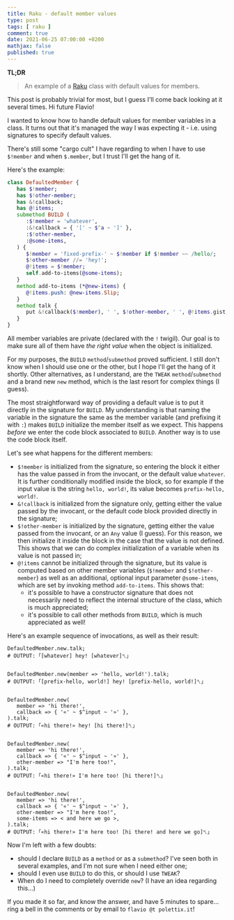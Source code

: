 ```yaml
---
title: Raku - default member values
type: post
tags: [ raku ]
comment: true
date: 2021-06-25 07:00:00 +0200
mathjax: false
published: true
---
```


**TL;DR**

> An example of a [Raku][] class with default values for members.

This post is probably trivial for most, but I guess I'll come back
looking at it several times. Hi future Flavio!

I wanted to know how to handle default values for member variables in a
class. It turns out that it's managed the way I was expecting it - i.e.
using signatures to specify default values.

There's still some "cargo cult" I have regarding to when I have to use
`$!member` and when `$.member`, but I trust I'll get the hang of it.

Here's the example:

```raku
class DefaultedMember {
   has $!member;
   has $!other-member;
   has &!callback;
   has @!items;
   submethod BUILD (
      :$!member = 'whatever',
      :&!callback = { '[' ~ $^a ~ ']' },
      :$!other-member,
      :@some-items,
   ) {
      $!member = 'fixed-prefix-' ~ $!member if $!member ~~ /hello/;
      $!other-member //= 'hey!';
      @!items = $!member;
      self.add-to-items(@some-items);
   }
   method add-to-items (*@new-items) {
      @!items.push: @new-items.Slip;
   }
   method talk {
      put &!callback($!member), ' ', $!other-member, ' ', @!items.gist;
   }
}
```

All member variables are private (declared with the `!` twigil). Our
goal is to make sure all of them have *the right value* when the object
is initialized.

For my purposes, the `BUILD` `method`/`submethod` proved sufficient. I
still don't know when I should use one or the other, but I hope I'll get
the hang of it shortly. Other alternatives, as I understand, are the
`TWEAK` `method`/`submethod` and a brand new `new` method, which is the
last resort for complex things (I guess).

The most straightforward way of providing a default value is to put it
directly in the signature for `BUILD`. My understanding is that naming
the variable in the signature the same as the member variable (and
prefixing it with `:`) makes `BUILD` initialize the member itself as we
expect. This happens *before* we enter the code block associated to
`BUILD`. Another way is to use the code block itself.

Let's see what happens for the different members:

- `$!member` is initialized from the signature, so entering the block it
  either has the value passed in from the invocant, or the default value
  `whatever`. It is further conditionally modified inside the block, so
  for example if the input value is the string `hello, world!`, its
  value becomes `prefix-hello, world!`.
- `&!callback` is initialized from the signature only, getting either
  the value passed by the invocant, or the default code block provided
  directly in the signature;
- `$!other-member` is initialized by the signature, getting either the
  value passed from the invocant, or an `Any` value (I guess). For this
  reason, we then initialize it inside the block in the case that the
  value is not defined. This shows that we can do complex initialization
  of a variable when its value is not passed in;
- `@!items` cannot be initialized through the signature, but its value
  is computed based on other member variables (`$!member` and
  `$!other-member`) as well as an additional, optional input parameter
  `@some-items`, which are set by invoking method `add-to-items`. This
  shows that:
  - it's possible to have a constructor signature that does not
    necessarily need to reflect the internal structure of the class,
    which is much appreciated;
  - it's possible to call other methods from `BUILD`, which is much
    appreciated as well!

Here's an example sequence of invocations, as well as their result:

```
DefaultedMember.new.talk;
# OUTPUT: ｢[whatever] hey! [whatever]␤｣


DefaultedMember.new(member => 'hello, world!').talk;
# OUTPUT: ｢[prefix-hello, world!] hey! [prefix-hello, world!]␤｣


DefaultedMember.new(
   member => 'hi there!',
   callback => { '«' ~ $^input ~ '»' },
).talk;
# OUTPUT: ｢«hi there!» hey! [hi there!]␤｣


DefaultedMember.new(
   member => 'hi there!',
   callback => { '«' ~ $^input ~ '»' },
   other-member => "I'm here too!",
).talk;
# OUTPUT: ｢«hi there!» I'm here too! [hi there!]␤｣


DefaultedMember.new(
   member => 'hi there!',
   callback => { '«' ~ $^input ~ '»' },
   other-member => "I'm here too!",
   some-items => < and here we go >,
).talk;
# OUTPUT: ｢«hi there!» I'm here too! [hi there! and here we go]␤｣
```


Now I'm left with a few doubts:

- should I declare `BUILD` as a `method` or as a `submethod`? I've seen
  both in several examples, and I'm not sure when I need either one;
- should I even use `BUILD` to do this, or should I use `TWEAK`?
- When do I need to completely override `new`? (I have an idea regarding
  this...)

If you made it so far, and know the answer, and have 5 minutes to
spare... ring a bell in the comments or by email to `flavio @t
polettix.it`!

[Raku]: https://raku.org/
